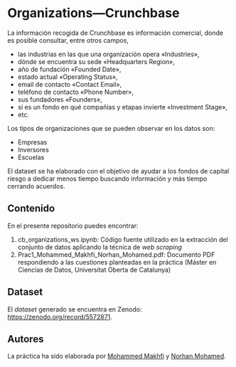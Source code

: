 # Organizations—Crunchbase

La información recogida de Crunchbase es información comercial, donde es posible consultar, entre otros campos, 
* las industrias en las que una organización opera «Industries», 
* dónde se encuentra su sede «Headquarters Region», 
* año de fundación «Founded Date», 
* estado actual «Operating Status», 
* email de contacto «Contact Email», 
* teléfono de contacto «Phone Number», 
* sus fundadores «Founders», 
* si es un fondo en qué compañías y etapas invierte «Investment Stage», 
* etc. 

Los tipos de organizaciones que se pueden observar en los datos son:
* Empresas
* Inversores
* Escuelas

El dataset se ha elaborado con el objetivo de ayudar a los fondos de capital riesgo a dedicar menos tiempo buscando información y más tiempo cerrando acuerdos.

## Contenido
En el presente repositorio puedes encontrar:

1. cb_organizations_ws.ipynb: Código fuente utilizado en la extracción del conjunto de datos aplicando la técnica de *web scraping*
2. Prac1_Mohammed_Makhfi_Norhan_Mohamed.pdf: Documento PDF respondiendo a las cuestiones planteadas en la práctica (Máster en Ciencias de Datos, Universitat Oberta de Catalunya)

## Dataset
El *dataset* generado se encuentra en Zenodo: https://zenodo.org/record/5572871.

## Autores
La práctica ha sido elaborada por [Mohammed Makhfi](https://www.linkedin.com/in/mohammedmakhfi/) y [Norhan Mohamed](https://www.linkedin.com/in/norhan-mohamed-5309a225/).
